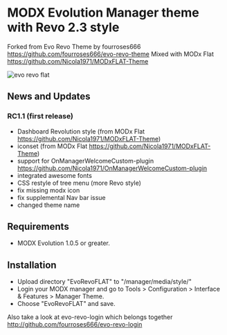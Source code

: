MODX Evolution Manager theme with Revo 2.3 style 
============================
Forked from Evo Revo Theme by fourroses666
https://github.com/fourroses666/evo-revo-theme
Mixed with MODx Flat https://github.com/Nicola1971/MODxFLAT-Theme

![evo revo flat](https://raw.githubusercontent.com/Nicola1971/evo-revo-FLAT/master/rc1-screenshot.jpg)

## News and Updates

### RC1.1 (first release)

* Dashboard Revolution style (from MODx Flat https://github.com/Nicola1971/MODxFLAT-Theme)
* iconset (from MODx Flat https://github.com/Nicola1971/MODxFLAT-Theme)
* support for OnManagerWelcomeCustom-plugin https://github.com/Nicola1971/OnManagerWelcomeCustom-plugin
* integrated awesome fonts 
* CSS restyle of tree menu (more Revo style)
* fix missing modx icon
* fix supplemental Nav bar issue
* changed theme name

## Requirements

 * MODX Evolution 1.0.5 or greater.

## Installation

 * Upload directory "EvoRevoFLAT" to "/manager/media/style/"
 * Login your MODX manager and go to Tools > Configuration > Interface & Features > Manager Theme. 
 * Choose "EvoRevoFLAT" and save.
 
Also take a look at evo-revo-login which belongs together 
http://github.com/fourroses666/evo-revo-login
